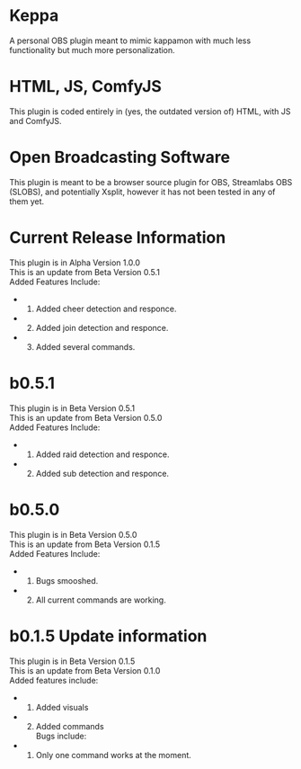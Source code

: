 # Keppa
A personal OBS plugin meant to mimic kappamon with much less functionality but much more personalization.
# HTML, JS, ComfyJS
This plugin is coded entirely in (yes, the outdated version of) HTML, with JS and ComfyJS.
# Open Broadcasting Software
This plugin is meant to be a browser source plugin for OBS, Streamlabs OBS (SLOBS), and potentially Xsplit, however it has not been tested in any of them yet.
# Current Release Information
This plugin is in Alpha Version 1.0.0 <br>
This is an update from Beta Version 0.5.1 <br>
Added Features Include: <br>
* 1) Added cheer detection and responce. <br>
* 2) Added join detection and responce. <br>
* 3) Added several commands. <br>
# b0.5.1
This plugin is in Beta Version 0.5.1 <br>
This is an update from Beta Version 0.5.0 <br>
Added Features Include: <br>
* 1) Added raid detection and responce. <br>
* 2) Added sub detection and responce. <br>
# b0.5.0
This plugin is in Beta Version 0.5.0 <br>
This is an update from Beta Version 0.1.5 <br>
Added Features Include:<br>
* 1) Bugs smooshed.<br>
* 2) All current commands are working. <br>
# b0.1.5 Update information 
This plugin is in Beta Version 0.1.5 <br>
This is an update from Beta Version 0.1.0 <br>
Added features include: <br>
* 1) Added visuals <br>
* 2) Added commands <br>
Bugs include: <br>
* 1) Only one command works at the moment. <br>
